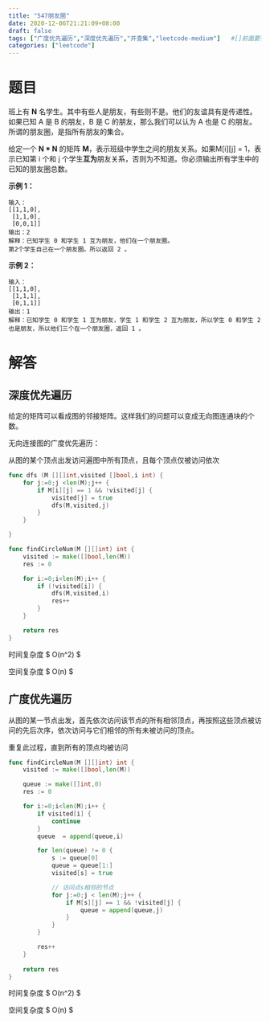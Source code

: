 ```yaml
---
title: "547朋友圈"
date: 2020-12-06T21:21:09+08:00
draft: false
tags: ["广度优先遍历","深度优先遍历","并查集","leetcode-medium"]   #[]前面要有空格
categories: ["leetcode"]
---
```


# 题目

班上有 **N** 名学生。其中有些人是朋友，有些则不是。他们的友谊具有是传递性。如果已知 A 是 B 的朋友，B 是 C 的朋友，那么我们可以认为 A 也是 C 的朋友。所谓的朋友圈，是指所有朋友的集合。

给定一个 **N \* N** 的矩阵 **M**，表示班级中学生之间的朋友关系。如果M[i][j] = 1，表示已知第 i 个和 j 个学生**互为**朋友关系，否则为不知道。你必须输出所有学生中的已知的朋友圈总数。

 

**示例 1：**

```
输入：
[[1,1,0],
 [1,1,0],
 [0,0,1]]
输出：2 
解释：已知学生 0 和学生 1 互为朋友，他们在一个朋友圈。
第2个学生自己在一个朋友圈。所以返回 2 。
```

**示例 2：**

```
输入：
[[1,1,0],
 [1,1,1],
 [0,1,1]]
输出：1
解释：已知学生 0 和学生 1 互为朋友，学生 1 和学生 2 互为朋友，所以学生 0 和学生 2 也是朋友，所以他们三个在一个朋友圈，返回 1 。
```

# 解答

## 深度优先遍历



给定的矩阵可以看成图的邻接矩阵。这样我们的问题可以变成无向图连通块的个数。

无向连接图的广度优先遍历：

从图的某个顶点出发访问遍图中所有顶点，且每个顶点仅被访问依次

```go
func dfs (M [][]int,visited []bool,i int) {
    for j:=0;j <len(M);j++ {
        if M[i][j] == 1 && !visited[j] {
            visited[j] = true 
            dfs(M,visited,j)
        }
    }

}

func findCircleNum(M [][]int) int {
    visited := make([]bool,len(M))
    res := 0

    for i:=0;i<len(M);i++ {
        if (!visited[i]) {
            dfs(M,visited,i)
            res++ 
        }
    }

    return res 
}

```

时间复杂度 $ O(n^2) $

空间复杂度 $ O(n) $



## 广度优先遍历

 从图的某一节点出发，首先依次访问该节点的所有相邻顶点，再按照这些顶点被访问的先后次序，依次访问与它们相邻的所有未被访问的顶点。

重复此过程，直到所有的顶点均被访问



```go
func findCircleNum(M [][]int) int {
	visited := make([]bool,len(M))

	queue := make([]int,0)
	res := 0

	for i:=0;i<len(M);i++ {
		if visited[i] {
			continue
		}
		queue  = append(queue,i)

		for len(queue) != 0 {
			s := queue[0]
			queue = queue[1:]
            visited[s] = true 

			// 访问点s相邻的节点
			for j:=0;j < len(M);j++ {
				if M[s][j] == 1 && !visited[j] {
					queue = append(queue,j)
				}
			}
		}

		res++
	}
	
	return res 
}
```

时间复杂度 $ O(n^2) $

空间复杂度 $ O(n) $
